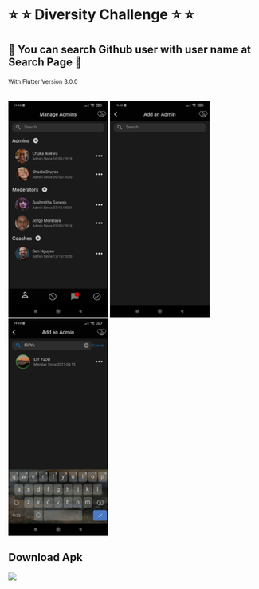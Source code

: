 # ⭐ ⭐ Diversity Challenge ⭐ ⭐


<h2>🚀 You can search Github user with user name at Search Page 🚀</h2>
<small>With Flutter Version 3.0.0</small>
<br>
<br>

<p float="left">

   <img src="https://github.com/ElifYu/Diversity-Challenge/blob/main/assets/image3.jpeg" width="200" />
   <img src="https://github.com/ElifYu/Diversity-Challenge/blob/main/assets/image1.jpeg" width="200" />
   <img src="https://github.com/ElifYu/Diversity-Challenge/blob/main/assets/iameg2.jpeg" width="200" />
  
</p>

<h2>Download Apk</h2>
<img src="https://appshop.arvenah.com/diversity-challenge.png" width="200" />
